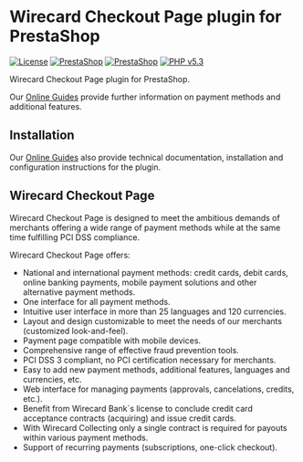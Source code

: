 # Wirecard Checkout Page plugin for PrestaShop

[![License](https://img.shields.io/badge/license-GPLv2-blue.svg)](https://raw.githubusercontent.com/wirecard/PrestaShop-WCP/master/LICENSE)
[![PrestaShop](https://img.shields.io/badge/PrestaShop-v1.5.6.2-green.svg)](https://www.prestashop.com/)
[![PrestaShop](https://img.shields.io/badge/PrestaShop-v1.6.1.2-green.svg)](https://www.prestashop.com/)
[![PHP v5.3](https://img.shields.io/badge/php-v5.3-yellow.svg)](http://www.php.net)

Wirecard Checkout Page plugin for PrestaShop. 

Our [Online Guides](https://guides.wirecard.at/) provide further information on payment methods and additional features. 

## Installation
Our [Online Guides](https://guides.wirecard.at/shop_plugins:prestashop_wcp:start "Installation details") also provide technical documentation, installation and configuration instructions for the plugin.


## Wirecard Checkout Page
Wirecard Checkout Page is designed to meet the ambitious demands of merchants offering a wide range of payment methods while at the same time fulfilling PCI DSS compliance.

Wirecard Checkout Page offers:
- National and international payment methods: credit cards, debit cards, online banking payments, mobile payment solutions and other alternative payment methods.
- One interface for all payment methods.
- Intuitive user interface in more than 25 languages and 120 currencies.
- Layout and design customizable to meet the needs of our merchants (customized look-and-feel).
- Payment page compatible with mobile devices.
- Comprehensive range of effective fraud prevention tools.
- PCI DSS 3 compliant, no PCI certification necessary for merchants.
- Easy to add new payment methods, additional features, languages and currencies, etc.
- Web interface for managing payments (approvals, cancelations, credits, etc.).
- Benefit from Wirecard Bank´s license to conclude credit card acceptance contracts (acquiring) and issue credit cards.
- With Wirecard Collecting only a single contract is required for payouts within various payment methods.
- Support of recurring payments (subscriptions, one-click checkout).

